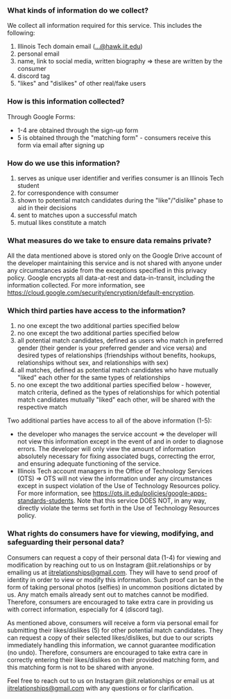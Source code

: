 ### What kinds of information do we collect?
We collect all information required for this service. This includes the following:
1. Illinois Tech domain email (...@hawk.iit.edu)
2. personal email
3. name, link to social media, written biography ⇒ these are written by the consumer
4. discord tag
5. "likes" and "dislikes" of other real/fake users

### How is this information collected?
Through Google Forms:
* 1-4 are obtained through the sign-up form
* 5 is obtained through the "matching form" - consumers receive this form via email after signing up

### How do we use this information?
1. serves as unique user identifier and verifies consumer is an Illinois Tech student
2. for correspondence with consumer
3. shown to potential match candidates during the "like"/"dislike" phase to aid in their decisions
4. sent to matches upon a successful match
5. mutual likes constitute a match

### What measures do we take to ensure data remains private?
All the data mentioned above is stored only on the Google Drive account of the developer maintaining this service and is not shared with anyone under any circumstances aside from the exceptions specified in this privacy policy. Google encrypts all data-at-rest and data-in-transit, including the information collected. For more information, see https://cloud.google.com/security/encryption/default-encryption.

### Which third parties have access to the information?
1. no one except the two additional parties specified below
2. no one except the two additional parties specified below
3. all potential match candidates, defined as users who match in preferred gender (their gender is your preferred gender and vice versa) and desired types of relationships (friendships without benefits, hookups, relationships without sex, and relationships with sex)
4. all matches, defined as potential match candidates who have mutually "liked" each other for the same types of relationships
5. no one except the two additional parties specified below - however, match criteria, defined as the types of relationships for which potential match candidates mutually "liked" each other, will be shared with the respective match

Two additional parties have access to all of the above information (1-5):
* the developer who manages the service account ⇒ the developer will not view this information except in the event of and in order to diagnose errors. The developer will only view the amount of information absolutely necessary for fixing associated bugs, correcting the error, and ensuring adequate functioning of the service.
* Illinois Tech account managers in the Office of Technology Services (OTS) ⇒ OTS will not view the information under any circumstances except in suspect violation of the Use of Technology Resources policy. For more information, see https://ots.iit.edu/policies/google-apps-standards-students. Note that this service DOES NOT, in any way, directly violate the terms set forth in the Use of Technology Resources policy.

### What rights do consumers have for viewing, modifying, and safeguarding their personal data?
Consumers can request a copy of their personal data (1-4) for viewing and modification by reaching out to us on Instagram @iit.relationships or by emailing us at iitrelationships@gmail.com. They will have to send proof of identity in order to view or modify this information. Such proof can be in the form of taking personal photos (selfies) in uncommon positions dictated by us. Any match emails already sent out to matches cannot be modified. Therefore, consumers are encouraged to take extra care in providing us with correct information, especially for 4 (discord tag).

As mentioned above, consumers will receive a form via personal email for submitting their likes/dislikes (5) for other potential match candidates. They can request a copy of their selected likes/dislikes, but due to our scripts immediately handling this information, we cannot guarantee modification (no undo). Therefore, consumers are encouraged to take extra care in correctly entering their likes/dislikes on their provided matching form, and this matching form is not to be shared with anyone.

Feel free to reach out to us on Instagram @iit.relationships or email us at iitrelationships@gmail.com with any questions or for clarification.

